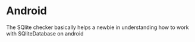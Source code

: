 # Android
The SQlite checker basically helps a newbie in understanding how to work with SQliteDatabase on android

